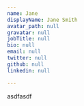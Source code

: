 ```yaml
---
name: Jane
displayName: Jane Smith
avatar_path: null
gravatar: null
jobTitle: null
bio: null
email: null
twitter: null
github: null
linkedin: null

---
```

<p>asdfasdf</p>
